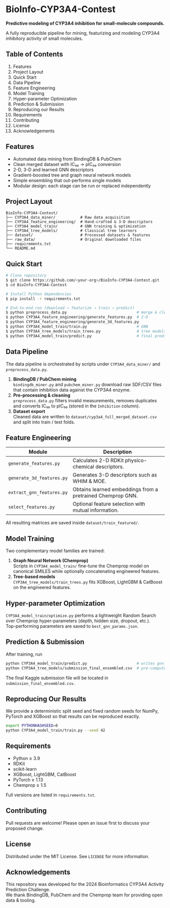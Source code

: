 # BioInfo-CYP3A4-Contest

**Predictive modeling of CYP3A4 inhibition for small-molecule compounds.**

A fully reproducible pipeline for mining, featurizing and modeling CYP3A4 inhibitory activity of small molecules.

## Table of Contents
1. Features
2. Project Layout
3. Quick Start
4. Data Pipeline
5. Feature Engineering
6. Model Training
7. Hyper-parameter Optimization
8. Prediction & Submission
9. Reproducing our Results
10. Requirements
11. Contributing
12. License
13. Acknowledgements

## Features
- Automated data mining from BindingDB & PubChem
- Clean merged dataset with IC₅₀ → pIC₅₀ conversion
- 2-D, 3-D and learned GNN descriptors
- Gradient-boosted tree and graph neural network models
- Simple ensembling that out-performs single models
- Modular design: each stage can be run or replaced independently

## Project Layout
```text
BioInfo-CYP3A4-Contest/
├── CYP3A4_data_miner/           # Raw data acquisition
├── CYP3A4_feature_engineering/  # Hand-crafted & 3-D descriptors
├── CYP3A4_model_train/          # GNN training & optimization
├── CYP3A4_tree_models/          # Classical tree learners
├── dataset/                     # Processed datasets & features
├── raw_data/                    # Original downloaded files
├── requirements.txt
└── README.md
```

## Quick Start
```bash
# Clone repository
$ git clone https://github.com/<your-org>/BioInfo-CYP3A4-Contest.git
$ cd BioInfo-CYP3A4-Contest

# Install Python dependencies
$ pip install -r requirements.txt

# End-to-end run (download → featurize → train → predict)
$ python preprocess_data.py                               # merge & clean
$ python CYP3A4_feature_engineering/generate_features.py  # 2-D
$ python CYP3A4_feature_engineering/generate_3d_features.py
$ python CYP3A4_model_train/train.py                      # GNN
$ python CYP3A4_tree_models/train_trees.py                # tree models
$ python CYP3A4_model_train/predict.py                    # final predictions
```

## Data Pipeline

The data pipeline is orchestrated by scripts under `CYP3A4_data_miner/` and `preprocess_data.py`.

1. **BindingDB / PubChem mining**  
   `bindingdb_miner.py` and `pubchem_miner.py` download raw SDF/CSV files that contain inhibition data against the CYP3A4 enzyme.
2. **Pre-processing & cleaning**  
   `preprocess_data.py` filters invalid measurements, removes duplicates and converts IC₅₀ to pIC₅₀ (stored in the `Inhibition` column).
3. **Dataset export**  
   Cleaned data are written to `dataset/cyp3a4_full_merged_dataset.csv` and split into train / test folds.

## Feature Engineering

| Module | Description |
| ------ | ----------- |
| `generate_features.py` | Calculates 2-D RDKit physico-chemical descriptors. |
| `generate_3d_features.py` | Generates 3-D descriptors such as WHIM & MOE. |
| `extract_gnn_features.py` | Obtains learned embeddings from a pretrained Chemprop GNN. |
| `select_features.py` | Optional feature selection with mutual information. |

All resulting matrices are saved inside `dataset/train_featured/`.

## Model Training

Two complementary model families are trained:

1. **Graph Neural Network (Chemprop)**  
   Scripts in `CYP3A4_model_train/` fine-tune the Chemprop model on canonical SMILES while optionally concatenating engineered features.
2. **Tree-based models**  
   `CYP3A4_tree_models/train_trees.py` fits XGBoost, LightGBM & CatBoost on the engineered features.

## Hyper-parameter Optimization

`CYP3A4_model_train/optimize.py` performs a lightweight Random Search over Chemprop hyper-parameters (depth, hidden size, dropout, etc.).  
Top-performing parameters are saved to `best_gnn_params.json`.

## Prediction & Submission

After training, run

```bash
python CYP3A4_model_train/predict.py                      # writes gnn_predictions.csv
python CYP3A4_tree_models/submission_final_ensembled.csv  # pre-computed ensemble
```

The final Kaggle submission file will be located in `submission_final_ensembled.csv`.

## Reproducing Our Results

We provide a deterministic split seed and fixed random seeds for NumPy, PyTorch and XGBoost so that results can be reproduced exactly.

```bash
export PYTHONHASHSEED=0
python CYP3A4_model_train/train.py --seed 42
```

## Requirements

* Python ≥ 3.9
* RDKit
* scikit-learn
* XGBoost, LightGBM, CatBoost
* PyTorch ≥ 1.13
* Chemprop ≥ 1.5

Full versions are listed in `requirements.txt`.

## Contributing

Pull requests are welcome!  Please open an issue first to discuss your proposed change.

## License

Distributed under the MIT License.  See `LICENSE` for more information.

## Acknowledgements

This repository was developed for the 2024 Bioinformatics CYP3A4 Activity Prediction Challenge.  
We thank BindingDB, PubChem and the Chemprop team for providing open data & tooling.
